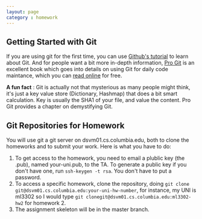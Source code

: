 ```yaml
---
layout: page
category : homework
---
```


## Getting Started with Git
If you are using git for the first time, you can use [Github's tutorial][2] to learn about Git. And for people want a bit more in-depth information, [Pro Git][1] is an excellent book which goes into details on using Git for daily code maintance, which you can [read online][1] for free.

**A fun fact** : Git is actually not that mysterious as many people might think, it's just a key value store (Dictionary, Hashmap) that does a bit smart calculation. Key is usually the SHA1 of your file, and value the content. Pro Git provides a chapter on demystifying Git.

## Git Repositories for Homework

You will use git a git server on dsvm01.cs.columbia.edu, both to clone the homeworks and to submit your work.
Here is what you have to do:

1. To get access to the homework, you need to email a plublic key (the .pub),
   named your-uni.pub, to the TA. To generate a public key if you don't have one, run `ssh-keygen -t rsa`. You don't have to put a password.
2. To access a specific homework, clone the repository, doing `git clone git@dsvm01.cs.columbia.edu:your-uni-hw-number`, for instance, my UNI is ml3302 so I would type `git clonegit@dsvm01.cs.columbia.edu:ml3302-hw2` for homework 2.
3. The assignment skeleton will be in the master branch.

<!--
## Homework Submission

1. To submit, just push your work to master. We will grade the most recent
   version in the master branch.
2. Submit your homework **before the deadline**. We will block commits after the
   precise deadline and you won't be able to submit anymore.

<a name="local"></a>

## How to test your code remotely
You need to ssh into the `clic-lab` cluster by using the following command:

~~~
ssh <uni>@clic-lab.cs.columbia.edu
~~~
The rest of the procedure is the same as if you were developing locally. Note that your home directory is NFS mounted. So it's the same everywhere no matter which machine in the cluster you have connected to.

## Attention
Make sure that you are working on the correct branch, so when we check the code out from your repository, it is contains the file that you have been working on.
-->


[1]: http://git-scm.com/book
[2]: http://try.github.io
[3]: http://ds-git.cs.columbia.edu
[4]: http://www.cs.columbia.edu/~crf/
[5]: https://www.virtualbox.org/wiki/Downloads
[6]: http://downloads.vagrantup.com/tags/v1.3.4
